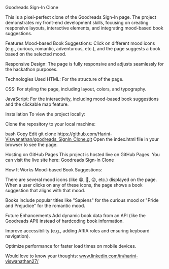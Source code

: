Goodreads Sign-In Clone

This is a pixel-perfect clone of the Goodreads Sign-In page. The project demonstrates my front-end development skills, focusing on creating responsive layouts, interactive elements, and integrating mood-based book suggestions.

Features
Mood-based Book Suggestions: Click on different mood icons (e.g., curious, romantic, adventurous, etc.), and the page suggests a book based on the selected mood.

Responsive Design: The page is fully responsive and adjusts seamlessly for the hackathon purposes.

Technologies Used
HTML: For the structure of the page.

CSS: For styling the page, including layout, colors, and typography.

JavaScript: For the interactivity, including mood-based book suggestions and the clickable map feature.


Installation
To view the project locally:

Clone the repository to your local machine:

bash
Copy
Edit
git clone https://github.com/Harini-Viswanathan/goodreads_SignIn_Clone.git
Open the index.html file in your browser to see the page.

Hosting on GitHub Pages
This project is hosted live on GitHub Pages. You can visit the live site here:
Goodreads Sign-In Clone

How It Works
Mood-based Book Suggestions:

There are several mood icons (like 😁, 🧐, 😡, etc.) displayed on the page. When a user clicks on any of these icons, the page shows a book suggestion that aligns with that mood.

Books include popular titles like "Sapiens" for the curious mood or "Pride and Prejudice" for the romantic mood.

Future Enhancements
Add dynamic book data from an API (like the Goodreads API) instead of hardcoding book information.

Improve accessibility (e.g., adding ARIA roles and ensuring keyboard navigation).

Optimize performance for faster load times on mobile devices.

Would love to know your thoughts: www.linkedin.com/in/harini-viswanathan27/
